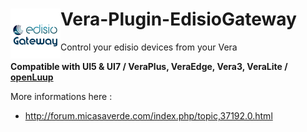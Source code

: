 # <img align="left" src="media/edisiogateway_logo.png"> Vera-Plugin-EdisioGateway

Control your edisio devices from your Vera

**Compatible with UI5 & UI7 / VeraPlus, VeraEdge, Vera3, VeraLite / [openLuup](https://github.com/akbooer/openLuup)**

More informations here :
- http://forum.micasaverde.com/index.php/topic,37192.0.html
